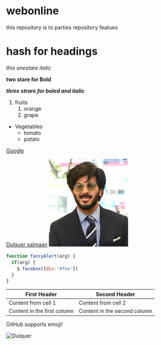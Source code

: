 # webonline
this repository is to parties repository featues
# hash for headings

*this onestare italic*

**two stare for Bold**

***three strare for boled and italic***
1. fruits 
    1. orange
    2. grape
 
 * Vegetables
      * tomato
      * potato
      
 [Google](https://www.google.com/)
 
[Dulquer salmaan](https://www.google.com/url?sa=i&url=https%3A%2F%2Findianewengland.com%2F2020%2F04%2Fthese-southern-actors-faced-social-media-rage-lately%2F&psig=AOvVaw1Kv63Fz-mCModxltUsZh6A&ust=1623148906525000&source=images&cd=vfe&ved=2ahUKEwjuo5mBq4XxAhVZxnMBHX5CDEIQr4kDegUIARDgAQ)
![](download.jpg)

```javascript
function fancyAlert(arg) {
  if(arg) {
    $.facebox({div:'#foo'})
  }
}
```

First Header | Second Header
------------ | -------------
Content from cell 1 | Content from cell 2
Content in the first column | Content in the second column

GitHub supports emoji!

![Dulquer](https://www.plumeriamovies.com/wp-content/uploads/2015/04/Nithya-Menon-and-Dulquer-Salman-in-OK-KANMANI.jpg)
